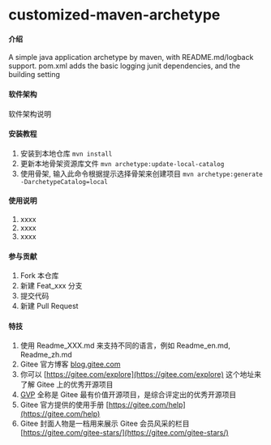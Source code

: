# customized-maven-archetype

#### 介绍
A simple java application archetype by maven, with README.md/logback support.
pom.xml adds the basic logging junit dependencies, and the building setting

#### 软件架构
软件架构说明


#### 安装教程

1. 安装到本地仓库 `mvn install`
2. 更新本地骨架资源库文件 `mvn archetype:update-local-catalog`
3. 使用骨架, 输入此命令根据提示选择骨架来创建项目 `mvn archetype:generate -DarchetypeCatalog=local`

#### 使用说明

1.  xxxx
2.  xxxx
3.  xxxx

#### 参与贡献

1.  Fork 本仓库
2.  新建 Feat_xxx 分支
3.  提交代码
4.  新建 Pull Request


#### 特技

1.  使用 Readme\_XXX.md 来支持不同的语言，例如 Readme\_en.md, Readme\_zh.md
2.  Gitee 官方博客 [blog.gitee.com](https://blog.gitee.com)
3.  你可以 [https://gitee.com/explore](https://gitee.com/explore) 这个地址来了解 Gitee 上的优秀开源项目
4.  [GVP](https://gitee.com/gvp) 全称是 Gitee 最有价值开源项目，是综合评定出的优秀开源项目
5.  Gitee 官方提供的使用手册 [https://gitee.com/help](https://gitee.com/help)
6.  Gitee 封面人物是一档用来展示 Gitee 会员风采的栏目 [https://gitee.com/gitee-stars/](https://gitee.com/gitee-stars/)
